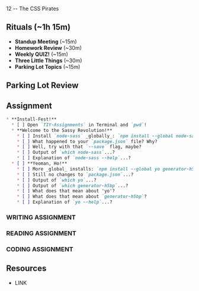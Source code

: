 12 -- The CSS Pirates

## Rituals (~1h 15m)

* **Standup Meeting** (~15m)
* **Homework Review** (~30m)
* **Weekly QUIZ!** (~15m)
* **Three Little Things** (~30m)
* **Parking Lot Topics** (~15m)

## Parking Lot Review

## Assignment

```markdown
* **Install-Fest!**
  * [ ] Open `TIY-Assignments` in Terminal and `pwd`!
  * **Welcome to the Sassy Revolution!**
    * [ ] Install `node-sass` _globally_: `npm install --global node-sass`
    * [ ] What happened to your `package.json` file? Why?
    * [ ] Well, try with that `--save` flag, maybe?
    * [ ] Output of `which node-sass`...?
    * [ ] Explanation of `node-sass --help`...?
  * [ ] **Yeoman, Ho!**
    * [ ] More _global_ installs: `npm install --global yo generator-h5bp`
    * [ ] Still no changes to `package.json`...?
    * [ ] Output of `which yo`...?
    * [ ] Output of `which generator-h5bp`...?
    * [ ] What does that mean about 'yo'?
    * [ ] What does that mean about `generator-h5bp`?
    * [ ] Explanation of `yo --help`...?
```

### WRITING ASSIGNMENT

### READING ASSIGNMENT

### CODING ASSIGNMENT

## Resources

* LINK
